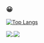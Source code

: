 ### 😀

[![Top Langs](https://github-readme-stats.vercel.app/api/top-langs/?username=carey-james&layout=compact&langs_count=10)](https://github.com/anuraghazra/github-readme-stats)

<a href="https://github.com/carey-james/matrix-portal-api-portal">
  <img align="center" src="https://github-readme-stats.vercel.app/api/pin/?username=carey-james&repo=matrix-portal-api-portal" />
</a>
<a href="https://github.com/carey-james/Necron_Life_Counter">
  <img align="center" src="https://github-readme-stats.vercel.app/api/pin/?username=carey-james&repo=Necron_Life_Counter" />
</a>
